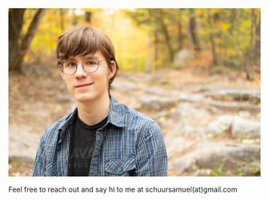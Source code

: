 <img src="/static/img/portrait.jpg" width="600" />

Feel free to reach out and say hi to me at schuursamuel(at)gmail.com
